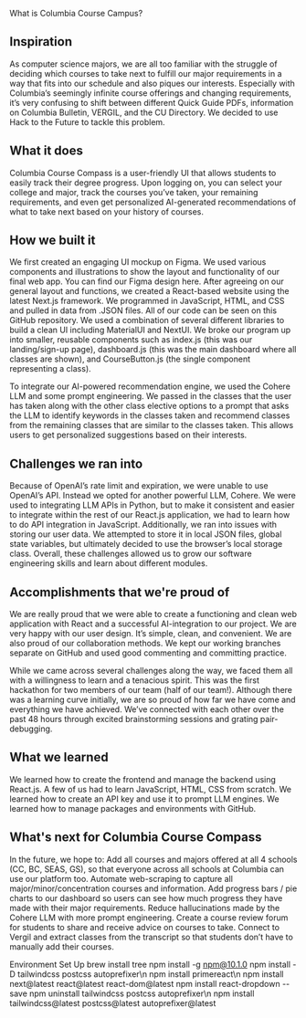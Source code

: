 <bold> What is Columbia Course Campus? </bold>

## Inspiration

As computer science majors, we are all too familiar with the struggle of deciding which courses to take next to fulfill our major requirements in a way that fits into our schedule and also piques our interests. Especially with Columbia’s seemingly infinite course offerings and changing requirements, it’s very confusing to shift between different Quick Guide PDFs, information on Columbia Bulletin, VERGIL, and the CU Directory. We decided to use Hack to the Future to tackle this problem. 

## What it does

Columbia Course Compass is a user-friendly UI that allows students to easily track their degree progress. Upon logging on, you can select your college and major, track the courses you’ve taken, your remaining requirements, and even get personalized AI-generated recommendations of what to take next based on your history of courses. 

## How we built it

We first created an engaging UI mockup on Figma. We used various components and illustrations to show the layout and functionality of our final web app. You can find our Figma design here. After agreeing on our general layout and functions, we created a React-based website using the latest Next.js framework. We programmed in JavaScript, HTML, and CSS and pulled in data from .JSON files. All of our code can be seen on this GitHub repository. We used a combination of several different libraries to build a clean UI including MaterialUI and NextUI. We broke our program up into smaller, reusable components such as index.js (this was our landing/sign-up page), dashboard.js (this was the main dashboard where all classes are shown), and CourseButton.js (the single component representing a class). 

To integrate our AI-powered recommendation engine, we used the Cohere LLM and some prompt engineering. We passed in the classes that the user has taken along with the other class elective options to a prompt that asks the LLM to identify keywords in the classes taken and recommend classes from the remaining classes that are similar to the classes taken. This allows users to get personalized suggestions based on their interests.

## Challenges we ran into

Because of OpenAI’s rate limit and expiration, we were unable to use OpenAI’s API. Instead we opted for another powerful LLM, Cohere. We were used to integrating LLM APIs in Python, but to make it consistent and easier to integrate within the rest of our React.js application, we had to learn how to do API integration in JavaScript. Additionally, we ran into issues with storing our user data. We attempted to store it in local JSON files, global state variables, but ultimately decided to use the browser’s local storage class. Overall, these challenges allowed us to grow our software engineering skills and learn about different modules.

## Accomplishments that we're proud of

We are really proud that we were able to create a functioning and clean web application with React and a successful AI-integration to our project. We are very happy with our user design. It’s simple, clean, and convenient. We are also proud of our collaboration methods. We kept our working branches separate on GitHub and used good commenting and committing practice. 

While we came across several challenges along the way, we faced them all with a willingness to learn and a tenacious spirit. This was the first hackathon for two members of our team (half of our team!). Although there was a learning curve initially, we are so proud of how far we have come and everything we have achieved. We’ve connected with each other over the past 48 hours through excited brainstorming sessions and grating pair-debugging. 

## What we learned
We learned how to create the frontend and manage the backend using React.js. A few of us had to learn JavaScript, HTML, CSS from scratch. We learned how to create an API key and use it to prompt LLM engines. We learned how to manage packages and environments with GitHub. 

## What's next for Columbia Course Compass
In the future, we hope to:
Add all courses and majors offered at all 4 schools (CC, BC, SEAS, GS), so that everyone across all schools at Columbia can use our platform too. 
Automate web-scraping to capture all major/minor/concentration courses and information. 
Add progress bars / pie charts to our dashboard so users can see how much progress they have made with their major requirements.
Reduce hallucinations made by the Cohere LLM with more prompt engineering.
Create a course review forum for students to share and receive advice on courses to take. 
Connect to Vergil and extract classes from the transcript so that students don’t have to manually add their courses.

<bold>Environment Set Up</bold>
brew install tree
npm install -g npm@10.1.0
npm install -D tailwindcss postcss autoprefixer\n
npm install primereact\n
npm install next@latest react@latest react-dom@latest
npm install react-dropdown  --save
npm uninstall tailwindcss postcss autoprefixer\n
npm install tailwindcss@latest postcss@latest autoprefixer@latest
